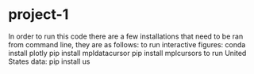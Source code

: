 # project-1

In order to run this code there are a few installations that need to be ran from command line, they are as follows:
    to run interactive figures:
        conda install plotly
        pip install mpldatacursor
        pip install mplcursors
    to run United States data:
        pip install us


